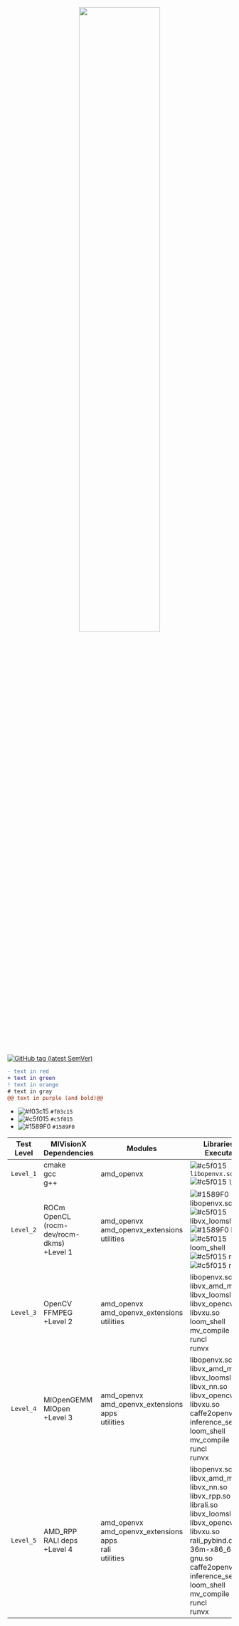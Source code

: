 <p align="center"><img width="60%" src="https://github.com/GPUOpen-ProfessionalCompute-Libraries/MIVisionX/raw/master/docs/images/MIVisionX.png" /></p>


[![GitHub tag (latest SemVer)](https://img.shields.io/github/v/tag/GPUOpen-ProfessionalCompute-Libraries/MIVisionX?style=for-the-badge)](https://github.com/GPUOpen-ProfessionalCompute-Libraries/MIVisionX/releases)

```diff
- text in red
+ text in green
! text in orange
# text in gray
@@ text in purple (and bold)@@
```

- ![#f03c15](https://via.placeholder.com/15/f03c15/000000?text=+) `#f03c15`
- ![#c5f015](https://via.placeholder.com/15/c5f015/000000?text=+) `#c5f015`
- ![#1589F0](https://via.placeholder.com/15/1589F0/000000?text=+) `#1589F0`

| Test Level | MIVisionX Dependencies | Modules | Libraries and Executables |
|------------|------------------------|---------|---------------------------|
| `Level_1` |cmake <br> gcc <br> g++|amd_openvx|![#c5f015](https://via.placeholder.com/15/c5f015/000000?text=+) `libopenvx.so` <br> ![#c5f015](https://via.placeholder.com/15/c5f015/000000?text=+) `libvxu.so`|
| `Level_2` |ROCm OpenCL (rocm-dev/rocm-dkms) <br> +Level 1|amd_openvx <br> amd_openvx_extensions <br> utilities| ![#1589F0](https://via.placeholder.com/15/1589F0/000000?text=+) libopenvx.so <br> ![#c5f015](https://via.placeholder.com/15/c5f015/000000?text=+) libvx_loomsl.so <br> ![#1589F0](https://via.placeholder.com/15/1589F0/000000?text=+) libvxu.so <br> ![#c5f015](https://via.placeholder.com/15/c5f015/000000?text=+) loom_shell <br>![#c5f015](https://via.placeholder.com/15/c5f015/000000?text=+) runcl <br> ![#c5f015](https://via.placeholder.com/15/c5f015/000000?text=+) runvx|
| `Level_3` |OpenCV <br>  FFMPEG <br> +Level 2|amd_openvx <br> amd_openvx_extensions <br> utilities|libopenvx.so <br>  libvx_amd_media.so <br>  libvx_loomsl.so <br>  libvx_opencv.so <br>  libvxu.so <br> loom_shell <br>  mv_compile <br>  runcl <br>  runvx|
| `Level_4` |MIOpenGEMM <br> MIOpen <br> +Level 3|amd_openvx <br>  amd_openvx_extensions <br> apps <br> utilities|libopenvx.so <br>  libvx_amd_media.so <br>  libvx_loomsl.so <br>  libvx_nn.so <br>  libvx_opencv.so <br>  libvxu.so <br> caffe2openvx <br>  inference_server_app <br>  loom_shell <br>  mv_compile <br>  runcl <br>  runvx|
| `Level_5` |AMD_RPP <br> RALI deps <br> +Level 4|amd_openvx <br> amd_openvx_extensions <br> apps <br> rali <br> utilities|libopenvx.so <br>  libvx_amd_media.so  <br> libvx_nn.so <br> libvx_rpp.so <br> librali.so   <br>  libvx_loomsl.so <br> libvx_opencv.so <br>  libvxu.so <br> rali_pybind.cpython-36m-x86_64-linux-gnu.so <br> caffe2openvx <br>  inference_server_app <br>  loom_shell <br>  mv_compile <br>  runcl <br>  runvx |
